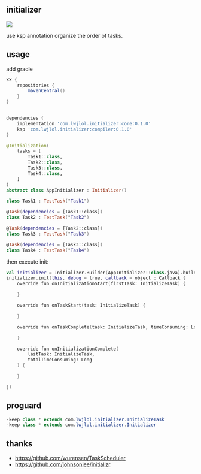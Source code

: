 ## initializer
![](https://maven-badges.herokuapp.com/maven-central/com.lwjlol.initializer/core/badge.svg?style=for-the-badge)

use ksp annotation organize the order of tasks.

## usage

add gradle

```groovy
XX {
    repositories {
        mavenCentral()
    }
}


dependencies {
    implementation 'com.lwjlol.initializer:core:0.1.0'
    ksp 'com.lwjlol.initializer:compiler:0.1.0'
}
```

```kotlin
@Initialization(
    tasks = [
        Task1::class,
        Task2::class,
        Task3::class,
        Task4::class,
    ]
)
abstract class AppInitializer : Initializer()

class Task1 : TestTask("Task1")

@Task(dependencies = [Task1::class])
class Task2 : TestTask("Task2")

@Task(dependencies = [Task2::class])
class Task3 : TestTask("Task3")

@Task(dependencies = [Task3::class])
class Task4 : TestTask("Task4")
```

then execute init:

```kotlin
val initializer = Initializer.Builder(AppInitializer::class.java).build()
initializer.init(this, debug = true, callback = object : Callback {
    override fun onInitializationStart(firstTask: InitializeTask) {

    }

    override fun onTaskStart(task: InitializeTask) {

    }

    override fun onTaskComplete(task: InitializeTask, timeConsuming: Long) {

    }

    override fun onInitializationComplete(
        lastTask: InitializeTask,
        totalTimeConsuming: Long
    ) {

    }

})
```

## proguard

```java
-keep class * extends com.lwjlol.initializer.InitializeTask
-keep class * extends com.lwjlol.initializer.Initializer
```

## thanks

* https://github.com/wurensen/TaskScheduler
* https://github.com/johnsonlee/initializr
